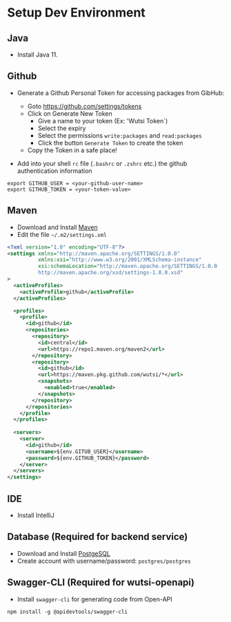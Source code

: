 # Setup Dev Environment
## Java
- Install Java 11.

## Github
- Generate a Github Personal Token for accessing packages from GibHub:
  - Goto https://github.com/settings/tokens
  - Click on Generate New Token
    - Give a name to your token (Ex: 'Wutsi Token`)
    - Select the expiry
    - Select the permissions `write:packages` and `read:packages`
    - Click the button `Generate Token` to create the token
  - Copy the Token in a safe place!

- Add into your shell `rc` file (`.bashrc` or `.zshrc` etc.) the github authentication information
```shell
export GITHUB_USER = <your-github-user-name>
export GITHUB_TOKEN = <your-token-value>
```

## Maven
- Download and Install [Maven](https://maven.apache.org/download.cgi)
- Edit the file `~/.m2/settings.xml`

```xml
<?xml version="1.0" encoding="UTF-8"?>
<settings xmlns="http://maven.apache.org/SETTINGS/1.0.0"  
          xmlns:xsi="http://www.w3.org/2001/XMLSchema-instance"  
          xsi:schemaLocation="http://maven.apache.org/SETTINGS/1.0.0
          http://maven.apache.org/xsd/settings-1.0.0.xsd"
>
  <activeProfiles>
    <activeProfile>github</activeProfile>
  </activeProfiles>

  <profiles>
    <profile>
      <id>github</id>
      <repositories>
        <repository>
          <id>central</id>
          <url>https://repo1.maven.org/maven2</url>
        </repository>
        <repository>
          <id>github</id>
          <url>https://maven.pkg.github.com/wutsi/*</url>
          <snapshots>
            <enabled>true</enabled>
          </snapshots>
        </repository>
      </repositories>
    </profile>
  </profiles>
  
  <servers>
    <server>
      <id>github</id>
      <username>${env.GITUB_USER}</username>
      <password>${env.GITHUB_TOKEN}</password>
    </server>
  </servers>
</settings>
```

## IDE
- Install IntelliJ

## Database (Required for backend service)
- Download and Install [PostgeSQL](https://www.postgresql.org/download/)
- Create account with username/password: `postgres/postgres`

## Swagger-CLI (Required for wutsi-openapi)
- Install `swagger-cli` for generating code from Open-API
```
npm install -g @apidevtools/swagger-cli
```
